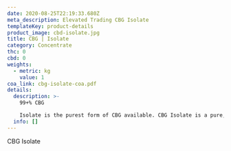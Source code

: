```yaml
---
date: 2020-08-25T22:19:33.680Z
meta_description: Elevated Trading CBG Isolate
templateKey: product-details
product_image: cbd-isolate.jpg
title: CBG | Isolate
category: Concentrate
thc: 0
cbd: 0
weights:
  - metric: kg
    value: 1
coa_link: cbg-isolate-coa.pdf
details:
  description: >-
    99+% CBG

    Isolate is the purest form of CBG available. CBG Isolate is a pure, crystalline, and flavorless pharmaceutical grade powder that is 99+% pure CBG. This is the end result of the refining process once everything has been removed except for the CBG molecules themselves. Isolate is the only way to achieve true zero THC present end products. Isolate is useful for nearly every CBG product on the market when minor cannabinoid and phytocannabinoid flavors are not desired. Isolate is optimal for products where absolute zero THC can be present and ease of dosing are important factors.
  info: []
---
```


CBG Isolate
